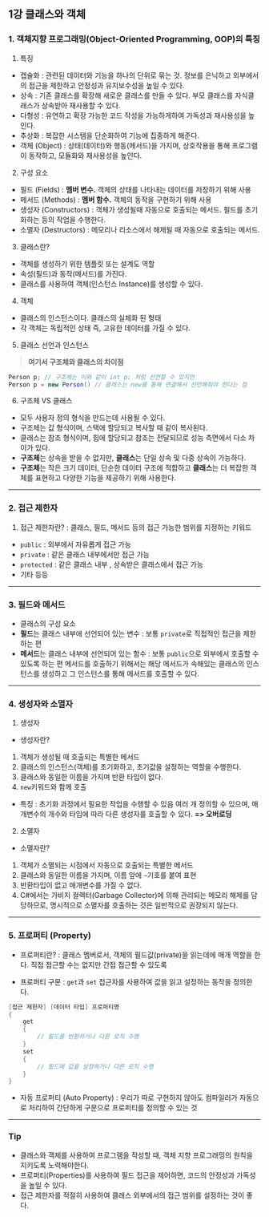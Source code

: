 ## 1강 클래스와 객체
### 1. 객체지향 프로그래밍(Object-Oriented Programming, OOP)의 특징
1. 특징
- 캡슐화 : 관련된 데이터와 기능을 하나의 단위로 묶는 것. 정보를 은닉하고 외부에서의 접근을 제한하고 안정성과 유지보수성을 높일 수 있다.
- 상속 : 기존 클래스를 확장해 새로운 클래스를 만들 수 있다. 부모 클래스를 자식클래스가 상속받아 재사용할 수 있다.
- 다형성 : 유연하고 확장 가능한 코드 작성을 가능하게하여 가독성과 재사용성을 높인다.
- 추상화 : 복잡한 시스템을 단순화하여 기능에 집중하게 해준다.
- 객체 (Object)
: 상태(데이터)와 행동(메서드)을 가지며, 상호작용을 통해 프로그램이 동작하고, 모듈화와 재사용성을 높인다.

2. 구성 요소
- 필드 (Fields) : **멤버 변수.** 객체의 상태를 나타내는 데이터를 저장하기 위해 사용
- 메서드 (Methods) : **멤버 함수.** 객체의 동작을 구현하기 위해 사용
- 생성자 (Constructors) : 객체가 생성될때 자동으로 호출되는 메서드. 필드를 초기화하는 등의 작업을 수행한다.
- 소멸자 (Destructors) : 메모리나 리소스에서 해제될 때 자동으로 호출되는 메서드. 

3. 클래스란?
- 객체를 생성하기 위한 템플릿 또는 설계도 역할
- 속성(필드)과 동작(메서드)를 가진다.
- 클래스를 사용하여 객체(인스턴스 Instance)를 생성할 수 있다.

4. 객체
- 클래스의 인스턴스이다. 클래스의 실체화 된 형태
- 각 객체는 독립적인 상태 즉, 고유한 데이터를 가질 수 있다.

5. 클래스 선언과 인스턴스

>**여기서 구조체와 클래스의 차이점**
```cs
Person p; // 구조체는 이와 같이 int p; 처럼 선언할 수 있지만
Person p = new Person() // 클래스는 new를 통해 연결해서 선언해줘야 한다는 점
```

6. 구조체 VS 클래스
- 모두 사용자 정의 형식을 만드는데 사용될 수 있다.
- 구조체는 값 형식이며, 스택에 할당되고 복사할 때 같이 복사된다.
- 클래스는 참조 형식이며, 힙에 할당되고 참조는 전달되므로 성능 측면에서 다소 차이가 있다.
- **구조체**는 상속을 받을 수 없지만, **클래스**는 단일 상속 및 다중 상속이 가능하다.
- **구조체**는 작은 크기 데이터, 단순한 데이터 구조에 적합하고 **클래스**는 더 복잡한 객체를 표현하고 다양한 기능을 제공하기 위해 사용한다.
---
### 2. 접근 제한자
1. 접근 제한자란?
: 클래스, 필드, 메서드 등의 접근 가능한 범위를 지정하는 키워드
- `public` : 외부에서 자유롭게 접근 가능 
- `private` : 같은 클래스 내부에서만 접근 가능
- `protected` : 같은 클래스 내부 , 상속받은 클래스에서 접근 가능
- 기타 등등
---
### 3. 필드와 메서드
- 클래스의 구성 요소
- **필드**는 클래스 내부에 선언되어 있는 변수
: 보통 `private`로 직접적인 접근을 제한하는 편
- **메서드**는 클래스 내부에 선언되어 있는 함수
: 보통 `public`으로 외부에서 호출할 수 있도록 하는 편
메서드를 호출하기 위해서는 해당 메서드가 속해있는 클래스의 인스턴스를 생성하고 그 인스턴스를 통해 메서드를 호출할 수 있다.
___
### 4. 생성자와 소멸자
1. 생성자
- 생성자란?
1) 객체가 생성될 때 호출되는 특별한 메서드
2) 클래스의 인스턴스(객체)를 초기화하고, 초기값을 설정하는 역할을 수행한다.
3) 클래스와 동일한 이름을 가지며 반환 타입이 없다.
4) `new`키워드와 함께 호출
- 특징
: 초기화 과정에서 필요한 작업을 수행할 수 있음
여러 개 정의할 수 있으며, 매개변수의 개수와 타입에 따라 다른 생성자를 호출할 수 있다. **=> 오버로딩**

2. 소멸자
- 소멸자란?
1) 객체가 소멸되는 시점에서 자동으로 호출되는 특별한 메서드
2) 클래스와 동일한 이름을 가지며, 이름 앞에 `~`기호를 붙여 표현
3) 반환타입이 없고 매개변수를 가질 수 없다.
4) C#에서는 가비지 컬렉터(Garbage Collector)에 의해 관리되는 메모리 해제를 담당하므로, 명시적으로 소멸자를 호출하는 것은 일반적으로 권장되지 않는다.
---
### 5. 프로퍼티 (Property)
- 프로퍼티란?
: 클래스 멤버로서, 객체의 필드값(private)을 읽는데에 매개 역할을 한다.
직접 접근할 수는 없지만 간접 접근할 수 있도록

- 프로퍼티 구문
: `get`과 `set` 접근자를 사용하여 값을 읽고 설정하는 동작을 정의한다.
```cs
[접근 제한자] [데이터 타입] 프로퍼티명
{
	get
    {
    	// 필드를 반환하거나 다른 로직 수행
    }
    set
    {
    	// 필드에 값을 설정하거나 다른 로직 수행
    }
}
```
- 자동 프로퍼티 (Auto Property)
: 우리가 따로 구현하지 않아도 컴파일러가 자동으로 처리하여 간단하게 구문으로 프로퍼티를 정의할 수 있는 것
---
### Tip
- 클래스와 객체를 사용하여 프로그램을 작성할 때, 객체 지향 프로그래밍의 원칙을 지키도록 노력해야한다.
- 프로퍼티(Properties)를 사용하여 필드 접근을 제어하면, 코드의 안정성과 가독성을 높일 수 있다.
- 접근 제한자를 적절히 사용하여 클래스 외부에서의 접근 범위를 설정하는 것이 좋다.